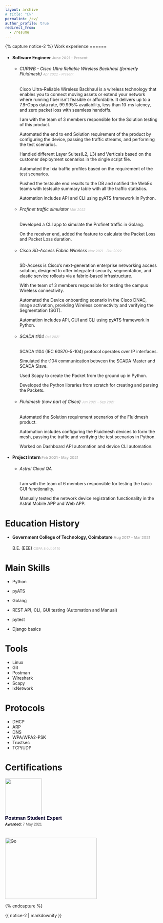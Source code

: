 ```yaml
---
layout: archive
# title: "CV"
permalink: /cv/
author_profile: true
redirect_from:
  - /resume
---
```

<div class="full">
{% capture notice-2 %}
Work experience
======

* #### Software Engineer <span style="color:#b5b5b5;font-size: 12px">June 2021 - Present</span>
  * ###### _CURWB - Cisco Ultra Reliable Wireless Backhaul (formerly Fluidmesh)_ <span style="color:#b5b5b5;font-size: 11px">Apr 2022 - Present</span>

    Cisco Ultra-Reliable Wireless Backhaul is a wireless technology that enables you to connect moving assets or extend your network where running fiber isn't feasible or affordable. It delivers up to a 7.8-Gbps data rate, 99.995% availability, less than 10-ms latency, and zero packet loss with seamless handoffs.
    
    I am with the team of 3 members responsible for the Solution testing of this product.

    Automated the end to end Solution requirement of the product by configuring the device, passing the traffic streams, and performing the test scenarios.

    Handled different Layer Suites(L2, L3) and Verticals based on the customer deployment scenarios in the single script file.

    Automated the Ixia traffic profiles based on the requirement of the test scenarios.

    Pushed the testsuite end results to the DB and notified the WebEx teams with testsuite summary table with all the traffic statistics.

    Automation includes API and CLI using pyATS framework in Python.

  * ###### _Profinet traffic simulator_  <span style="color:#b5b5b5;font-size: 11px">Mar 2022</span>

    Developed a CLI app to simulate the Profinet traffic in Golang.

    On the receiver end, added the feature to calculate the Packet Loss and Packet Loss duration. 

  * ###### _Cisco SD-Access Fabric Wireless_  <span style="color:#b5b5b5;font-size: 11px">Nov 2021 - Feb 2022</span>

    SD-Access is Cisco’s next-generation enterprise networking access solution, designed to offer integrated security, segmentation, and
elastic service rollouts via a fabric-based infrastructure.

    With the team of 3 members responsible for testing the campus Wireless connectivity.

    Automated the Device onboarding scenario in the Cisco DNAC, image activation, providing Wireless connectivity and verifying the Segmentation (SGT).

    Automation includes API, GUI and CLI using pyATS framework in Python.
  
  * ###### _SCADA t104_ <span style="color:#b5b5b5;font-size: 11px">Oct 2021</span>

    SCADA t104 (IEC 60870-5-104) protocol operates over IP interfaces.

    Simulated the t104 communication between the SCADA Master and SCADA Slave.

    Used Scapy to create the Packet from the ground up in Python.

    Developed the Python libraries from scratch for creating and parsing the Packets.

  * ###### _Fluidmesh_ (now part of Cisco) <span style="color:#b5b5b5;font-size: 11px">Jun 2021 - Sep 2021</span>

    Automated the Solution requirement scenarios of the Fluidmesh product.

    Automation includes configuring the Fluidmesh devices to form the mesh, passing the traffic and verifying the test scenarios in Python. 

    Worked on Dashboard API automation and device CLI automation.

* #### Project Intern <span style="color:#b5b5b5;font-size: 12px">Feb 2021 - May 2021</span>
  * ###### _Astral Cloud QA_

    I am with the team of 6 members responsible for testing the basic GUI functionality.

    Manually tested the network device registration functionality in the Astral Mobile APP and Web APP.


Education History
======

* #### Government College of Technology, Coimbatore <span style="color:#b5b5b5;font-size: 12px">Aug 2017 - Mar 2021</span>

  B.E. (EEE) <span style="color:#b5b5b5;font-size: 11px">CGPA 8 out of 10</span>

    


Main Skills
======
* Python

* pyATS

* Golang

* REST API, CLI, GUI testing (Automation and Manual)

* pytest

* Django basics

Tools
======

* Linux
* Git
* Postman
* Wireshark
* Scapy
* IxNetwork

Protocols
======

* DHCP
* ARP
* DNS
* WPA/WPA2-PSK
* Trustsec
* TCP/UDP


Certifications
======

<div class="badgr-badge" style="font-family: Helvetica, Roboto, &quot;Segoe UI&quot;, Calibri, sans-serif;"><a href="https://api.badgr.io/public/assertions/0vHyxfNvSN6rCaYQh9yZZg?identity__email=logsak.12.34%40gmail.com"><img width="120px" height="120px" src="https://api.badgr.io/public/assertions/0vHyxfNvSN6rCaYQh9yZZg/image"></a><p class="badgr-badge-name" style="hyphens: auto; overflow-wrap: break-word; word-wrap: break-word; margin: 0; font-size: 16px; font-weight: 600; font-style: normal; font-stretch: normal; line-height: 1.25; letter-spacing: normal; text-align: left; color: #05012c;">Postman Student Expert</p><p class="badgr-badge-date" style="margin: 0; font-size: 12px; font-style: normal; font-stretch: normal; line-height: 1.67; letter-spacing: normal; text-align: left; color: #555555;"><strong style="font-size: 12px; font-weight: bold; font-style: normal; font-stretch: normal; line-height: 1.67; letter-spacing: normal; text-align: left; color: #000;">Awarded: </strong>7 May 2021</p></div><script async="async" src="https://badgr.com/assets/widgets.bundle.js"></script>
<br>
<div data-iframe-width="150" data-iframe-height="270" data-share-badge-id="70f5f27c-d91d-4dc1-8ec7-134f8ae2403d" data-share-badge-host="https://www.credly.com"></div><script type="text/javascript" async src="//cdn.credly.com/assets/utilities/embed.js"></script>

<div data-iframe-width="150" data-iframe-height="270" data-share-badge-id="0d9d1fe9-b81f-422e-bcb7-a7cde8a14739" data-share-badge-host="https://www.credly.com"></div><script type="text/javascript" async src="//cdn.credly.com/assets/utilities/embed.js"></script>
<br>
<a href="https://coursera.org/share/6f742dcbbedf8f165d0ecfdde8ef0a3d">
<img src="https://user-images.githubusercontent.com/69865283/194739355-474e5a54-706b-4d1e-a156-78cb55f43945.png" alt="Go" width="300" height="200">
</a>

{% endcapture %}

<div class="notice">{{ notice-2 | markdownify }}</div>

</div>